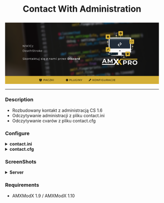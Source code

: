 <div align="center">
<h1><p></p>Contact With Administration<p></p></h1>
<img src="https://github.com/AmxxPro-pl/.github/blob/main/banner-new-2.png"></img>
</div>

---

### Description
- Rozbudowany kontakt z administracją CS 1.6
- Odczytywanie administracji z pliku contact.ini
- Odczytywanie cvarów z pliku contact.cfg

### Configure
<details>
  <summary><b>contact.ini</b></summary>

```
;===================== » Contact « =====================
;           Aut(h)or pluginu: N1K1Cz
;           Strona: © AmxxPro.pl

; Instrukcja dodawania administratora do kontaktu:
; "Nick" "Discord" "Steam" "Ranga (Wlasciciel, Opiekun, Admin)"

"XYZ" "XYZ" "XYZ" "Wlasciciel"
"AmxxPro.PL" "discord.gg/JnFrthDvVs" "AmxxPro" "Developer"
"N1K1Cz" "N1K1Cz#0751" "N1K1Cz" "Author"

;===================== » Contact « =====================
```
</details>

<details>
  <summary><b>contact.cfg</b></summary>

```
//===================== » Contact - Configuration « =====================
//                     Aut(h)or pluginu: N1K1Cz
//                     Strona: © AmxxPro.pl

//Czy pod /kontakt ma byc otwierane MOTD czy Menu? 1 - MOTD, 0 - Menu
amxxpro_contact_show "1"

//Jaki ma byc prefix na czacie
amxxpro_contact_prefix "AmxxPro.pl"

//Czy ma wyswietlac informacje w konsoli? 1 - Konsola, 0 - Czat
amxxpro_contact_info "1"

//Czy ma byc wyswietlana nazwa forum w konsoli?
amxxpro_contact_discord_show "1"

//Jaki ma byc wyswietlany link do discorda w konsoli?
amxxpro_contact_discord "discord.gg/JnFrthDvVs"

//Czy ma byc wyswietlana nazwa forum w konsoli?
amxxpro_contact_forum_show "1"

//Jaka ma byc wyswietlana nazwa forum w konsoli?
amxxpro_contact_forum "AmxxPro.pl"

//===================== » Contact - Configuration « =====================
```
</details>

### ScreenShots

<details>
  <summary><b>Server</b></summary>
  
  - Chat
  
  <img src="https://github.com/AmxxPro-pl/Contact-with-Administration/blob/main/img/chat_konsola.png"></img>
  
  <img src="https://github.com/AmxxPro-pl/Contact-with-Administration/blob/main/img/kontakt_brak.png"></img>
  
  <img src="https://github.com/AmxxPro-pl/Contact-with-Administration/blob/main/img/kontakt_wlasciciel_czat.png"></img>
  - Menu 
  
  <img src="https://github.com/AmxxPro-pl/Contact-with-Administration/blob/main/img/kontakt_main_menu.png"></img> 
  
  <img src="https://github.com/AmxxPro-pl/Contact-with-Administration/blob/main/img/kontakt_wlasciciel.png"></img>
  - Console
  
  <img src="https://github.com/AmxxPro-pl/Contact-with-Administration/blob/main/img/konsola.png"></img>
  - MOTD
  
  <img src="https://github.com/AmxxPro-pl/Contact-with-Administration/blob/main/img/kontakt_motd.png"></img>
</details>

### Requirements 
- AMXModX 1.9 / AMXModX 1.10
